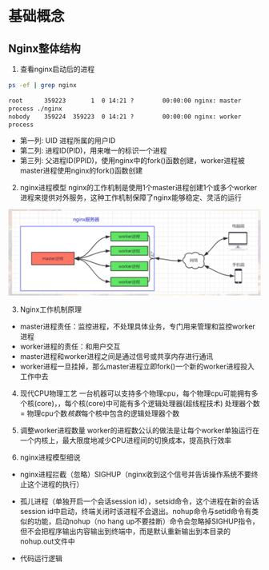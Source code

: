 # 基础概念

## Nginx整体结构
1. 查看nginx启动后的进程
```bash
ps -ef | grep nginx
```
```
root      359223       1  0 14:21 ?        00:00:00 nginx: master process ./nginx
nobody    359224  359223  0 14:21 ?        00:00:00 nginx: worker process
```
* 第一列: UID 进程所属的用户ID
* 第二列: 进程ID(PID)，用来唯一的标识一个进程
* 第三列: 父进程ID(PPID)，使用nginx中的fork()函数创建，worker进程被master进程使用nginx的fork()函数创建

2. nginx进程模型
nginx的工作机制是使用1个master进程创建1个或多个worker进程来提供对外服务，这种工作机制保障了nginx能够稳定、灵活的运行

![nginx工作机制图](./docs/工作机制.png)

3. Nginx工作机制原理
* master进程责任：监控进程，不处理具体业务，专门用来管理和监控worker进程
* worker进程的责任：和用户交互
* master进程和worker进程之间是通过信号或共享内存进行通讯
* worker进程一旦挂掉，那么master进程立即fork()一个新的worker进程投入工作中去

4. 现代CPU物理工艺
一台机器可以支持多个物理cpu，每个物理cpu可能拥有多个核(core)，，每个核(core)中可能有多个逻辑处理器(超线程技术)
处理器个数 = 物理cpu个数*核数*每个核中包含的逻辑处理器个数

5. 调整worker进程数量
worker的进程数公认的做法是让每个worker单独运行在一个内核上，最大限度地减少CPU进程间的切换成本，提高执行效率

6. nginx进程模型细说
* nginx进程拦截（忽略）SIGHUP（nginx收到这个信号并告诉操作系统不要终止这个进程的执行）
* 孤儿进程（单独开启一个会话session id），setsid命令，这个进程在新的会话session id中启动，终端关闭时该进程不会退出。nohup命令与setid命令有类似的功能，启动nohup（no hang up不要挂断）命令会忽略掉SIGHUP指令，但不会把程序输出内容输出到终端中，而是默认重新输出到本目录的nohup.out文件中

* 代码运行逻辑
